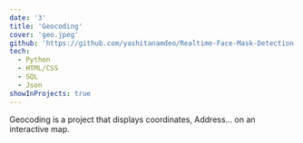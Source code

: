 ```yaml
---
date: '3'
title: 'Geocoding'
cover: 'geo.jpeg'
github: 'https://github.com/yashitanamdeo/Realtime-Face-Mask-Detection'
tech:
  - Python
  - HTML/CSS
  - SQL
  - Json
showInProjects: true
---
```


Geocoding is a project that displays coordinates, Address... on an interactive map.
